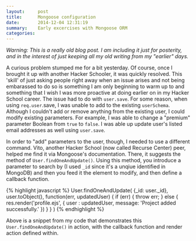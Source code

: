 ```yaml
---
layout:     post
title:      Mongoose configuration
date:       2014-12-04 12:31:19
summary:    Early excercises with Mongoose ORM
categories: 
---
```


_Warning: This is a really old blog post. I am including it just for posterity, and in the interest of just keeping all my old writing from my "earlier" days._

A curious problem stumped me for a bit yesterday. Of course, once I brought it up with another Hacker Schooler, it was quickly resolved. This 'skill' of just asking people right away when an issue arises and not being embarassed to do so is something I am only beginning to warm up to and something that I wish I was more proactive at doing earlier on in my Hacker School career. The issue had to do with `user.save`. For some reason, when using `req.user`.save, I was unable to add to the existing `userSchema`. Although I couldn't add or remove anything from the existing user, I could modify existing parameters. For example, I was able to change a "premium" parameter Boolean from `true` to `false`. I was able up update user's listed email addresses as well using `user.save`.

In order to "add" parameters to the user, though, I needed to use a different command. Vito, another Hacker School (now called Recurse Center) peer, helped me find it via Mongoose's documentation. There, it suggests the method of `User.findOneAndUpdate()`. Using this method, you introduce a parameter to search by (I used `_id` since it's a unqiue identified in MongoDB) and then you feed it the element to modify, and then define a callback function.

{% highlight javascript %}
User.findOneAndUpdate(
  {_id: user._id}, 
    user.toObject(), 
    function(err, updatedUser) {
      if (err) {
        throw err;
      } else {
        res.render('profile.ejs', {
          user : updatedUser,
          message: 'Project added successfully.'
        })
      }
    }
  ) 
{% endhighlight %}

Above is a snippet from my code that demonstrates this `User.findOneAndUpdate()` in action, with the callback function and render action defined within.
